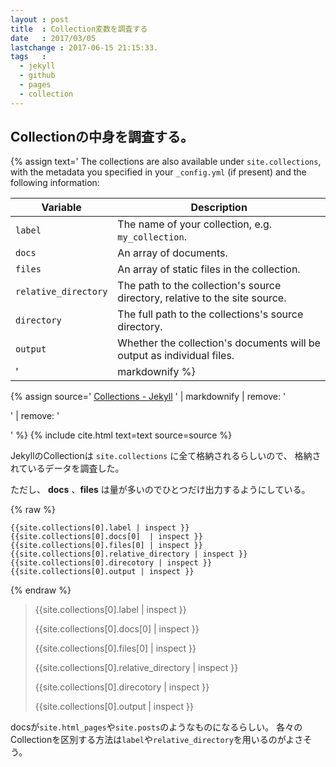 ```yaml
---
layout : post
title  : Collection変数を調査する
date   : 2017/03/05
lastchange : 2017-06-15 21:15:33.
tags   :
  - jekyll
  - github
  - pages
  - collection
---
```



## Collectionの中身を調査する。

{% assign text='
The collections are also available under `site.collections`,
with the metadata you specified in your `_config.yml` (if present)
and the following information:

| Variable             | Description                                        |
| -------------------- | -------------------------------------------------- |
| `label`              | The name of your collection, e.g. `my_collection`. |
| `docs`               | An array of documents.                             |
| `files`              | An array of static files in the collection.        |
| `relative_directory` | The path to the collection's source directory, relative to the site source. |
| `directory`          | The full path to the collections's source directory. |
| `output`             | Whether the collection's documents will be output as individual files. |
' | markdownify %}
{% assign source='
[Collections - Jekyll](https://jekyllrb.com/docs/collections/)
' | markdownify | remove: '<p>' | remove: '</p>' %}
{% include cite.html text=text source=source %}



JekyllのCollectionは `site.collections` に全て格納されるらしいので、
格納されているデータを調査した。

ただし、 **docs** 、**files** は量が多いのでひとつだけ出力するようにしている。

{% raw %}
```liquid
{{site.collections[0].label | inspect }}
{{site.collections[0].docs[0]  | inspect }}
{{site.collections[0].files[0] | inspect }}
{{site.collections[0].relative_directory | inspect }}
{{site.collections[0].direcotory | inspect }}
{{site.collections[0].output | inspect }}
```
{% endraw %}

> {{site.collections[0].label | inspect }}
> 
> {{site.collections[0].docs[0]  | inspect }}
> 
> {{site.collections[0].files[0] | inspect }}
> 
> {{site.collections[0].relative_directory | inspect }}
> 
> {{site.collections[0].direcotory | inspect }}
> 
> {{site.collections[0].output | inspect }}

docsが`site.html_pages`や`site.posts`のようなものになるらしい。
各々のCollectionを区別する方法は`label`や`relative_directory`を用いるのがよさそう。
